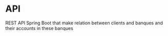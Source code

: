 # API
REST API Spring Boot that make relation between clients and banques and their accounts in these banques
